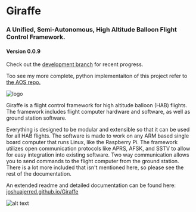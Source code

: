 # Giraffe
### A Unified, Semi-Autonomous, High Altitude Balloon Flight Control Framework.
#### Version 0.0.9

Check out the [development branch](https://github.com/joshua-jerred/Giraffe/tree/development) for recent progress.

Too see my more complete, python implementaiton of this project refer to [the AOS repo.](https://github.com/joshua-jerred/AOS)

![logo](https://user-images.githubusercontent.com/19292194/193437157-0a421f68-fa85-43bb-b372-1807a19c470d.png)


Giraffe is a flight control framework for high altitude balloon (HAB) flights. 
The framework includes flight computer hardware and software, as well as 
ground station software. 

Everything is designed to be modular and extensible so that it can be used for
all HAB flights. The software is made to work on any ARM based single board
computer that runs Linux, like the Raspberry Pi. The framework utilizes open 
communication protocols like APRS, AFSK, and SSTV to allow for easy integration
into existing software. Two way communication allows you to send commands to the
flight computer from the ground station. There is a lot more included that isn't
mentioned here, so please see the rest of the documentation.

An extended readme and detailed documentation can be found here:
[joshuajerred.github.io/Giraffe](https://joshuajerred.github.io/Giraffe)


![alt text](https://user-images.githubusercontent.com/19292194/174874402-ad9695dc-447e-425d-afe4-dd6350de5644.jpg)
